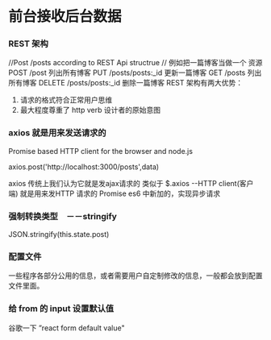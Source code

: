 # 前台接收后台数据

### REST 架构

//Post /posts according to REST Api structrue
// 例如把一篇博客当做一个 资源
 POST /post 列出所有博客
 PUT /posts/posts:_id 更新一篇博客
 GET /posts 列出所有博客
 DELETE /posts/posts:_id 删除一篇博客
 REST 架构有两大优势：
 1. 请求的格式符合正常用户思维
 2. 最大程度尊重了 http verb 设计者的原始意图
### axios  就是用来发送请求的

 Promise based HTTP client for the browser and node.js

   axios.post('http://localhost:3000/posts',data)

   axios 传统上我们认为它就是发ajax请求的 类似于 $.axios
        --HTTP client(客户端) 就是用来发HTTP 请求的
        Promise es6 中新加的，实现异步请求
### 强制转换类型　－－stringify
JSON.stringify(this.state.post)
### 配置文件

 一些程序各部分公用的信息，或者需要用户自定制修改的信息，一般都会放到配置文件里面。
 ### 给 from 的 input 设置默认值

谷歌一下 ”react form default value"
